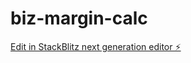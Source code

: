 # biz-margin-calc

[Edit in StackBlitz next generation editor ⚡️](https://stackblitz.com/~/github.com/businessz/biz-margin-calc)